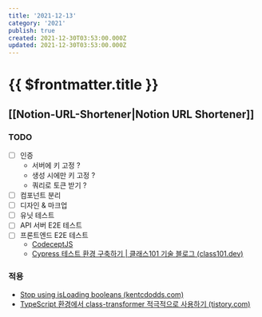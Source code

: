 ```yaml
---
title: '2021-12-13'
category: '2021'
publish: true
created: 2021-12-30T03:53:00.000Z
updated: 2021-12-30T03:53:00.000Z
---
```


# {{ $frontmatter.title }}

## [[Notion-URL-Shortener|Notion URL Shortener]]

### TODO

- [ ] 인증
  - 서버에 키 고정 ?
  - 생성 시에만 키 고정 ?
  - 쿼리로 토큰 받기 ?
- [ ] 컴포넌트 분리
- [ ] 디자인 & 마크업
- [ ] 유닛 테스트
- [ ] API 서버 E2E 테스트
- [ ] 프론트엔드 E2E 테스트
  - [CodeceptJS](https://codecept.io/)
  - [Cypress 테스트 환경 구축하기 | 클래스101 기술 블로그 (class101.dev)](https://class101.dev/ko/blog/2020/06/24/han/)

### 적용

- [Stop using isLoading booleans (kentcdodds.com)](https://kentcdodds.com/blog/stop-using-isloading-booleans)
- [TypeScript 환경에서 class-transformer 적극적으로 사용하기 (tistory.com)](https://jojoldu.tistory.com/617?category=635878)
